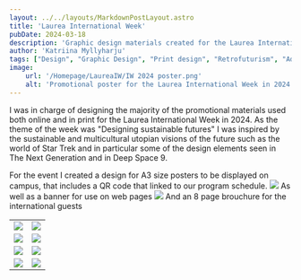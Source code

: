 ```yaml
---
layout: ../../layouts/MarkdownPostLayout.astro
title: 'Laurea International Week'
pubDate: 2024-03-18
description: 'Graphic design materials created for the Laurea International Week in 2024'
author: 'Katriina Myllyharju'
tags: ["Design", "Graphic Design", "Print design", "Retrofuturism", "Adobe Illustrator", "Adobe InDesign"]
image:
    url: '/Homepage/LaureaIW/IW 2024 poster.png'
    alt: 'Promotional poster for the Laurea International Week in 2024'
---
```


I was in charge of designing the majority of the promotional materials used both online and in print for the Laurea International Week in 2024.
As the theme of the week was "Designing sustainable futures" I was inspired by the sustainable and multicultural utopian visions of the future such as the world of Star Trek and in particular some of the design elements seen in The Next Generation and in Deep Space 9.


For the event I created a design for A3 size posters to be displayed on campus, that includes a QR code that linked to our program schedule.
<img src="/Homepage/LaureaIW/IW 2024 poster.png">
As well as a banner for use on web pages
<img src="/Homepage/LaureaIW/IW 2024 Web banner.png">
And an 8 page brouchure for the international guests
<table>
    <tr>
        <td><img src="/Homepage/LaureaIW/Brochure/IW 2024 Brochure conv 1.png"></td>
        <td><img src="/Homepage/LaureaIW/Brochure/IW 2024 Brochure conv 2.png"></td>
    </tr>
    <tr>
        <td><img src="/Homepage/LaureaIW/Brochure/IW 2024 Brochure conv 3.png"></td>
        <td><img src="/Homepage/LaureaIW/Brochure/IW 2024 Brochure conv 4.png"></td>
    </tr>
    <tr>
        <td><img src="/Homepage/LaureaIW/Brochure/IW 2024 Brochure conv 5.png"></td>
        <td><img src="/Homepage/LaureaIW/Brochure/IW 2024 Brochure conv 6.png"></td>
    </tr>
    <tr>
        <td><img src="/Homepage/LaureaIW/Brochure/IW 2024 Brochure conv 7.png"></td>
        <td><img src="/Homepage/LaureaIW/Brochure/IW 2024 Brochure conv 8.png"></td>
    </tr>
</table>
